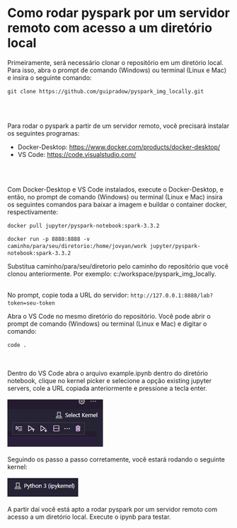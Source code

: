 # Como rodar pyspark por um servidor remoto com acesso a um diretório local

Primeiramente, será necessário clonar o repositório em um diretório local. Para isso, abra o prompt de comando (Windows) ou terminal (Linux e Mac) e insira o seguinte comando:
```
git clone https://github.com/guipradow/pyspark_img_locally.git
```
<br>
</br>

Para rodar o pyspark a partir de um servidor remoto, você precisará instalar os seguintes programas:
- Docker-Desktop: https://www.docker.com/products/docker-desktop/   
- VS Code: https://code.visualstudio.com/
<br>
</br>

Com Docker-Desktop e VS Code instalados, execute o Docker-Desktop, e então, no prompt de comando (Windows) ou terminal (Linux e Mac) insira os seguintes comandos para baixar a imagem e buildar o container docker, respectivamente: 
```
docker pull jupyter/pyspark-notebook:spark-3.3.2
```

```
docker run -p 8888:8888 -v caminho/para/seu/diretorio:/home/jovyan/work jupyter/pyspark-notebook:spark-3.3.2
```
Substitua caminho/para/seu/diretorio pelo caminho do repositório que você clonou anteriormente. Por exemplo: c:/workspace/pyspark_img_locally.
<br>
</br>

No prompt, copie toda a URL do servidor: `http://127.0.0.1:8888/lab?token=seu-token`

Abra o VS Code no mesmo diretório do repositório. Você pode abrir o prompt de comando (Windows) ou terminal (Linux e Mac) e digitar o comando:
```
code .
```
<br>
</br>
Dentro do VS Code abra o arquivo example.ipynb dentro do diretório notebook, clique no kernel picker e selecione a opção existing jupyter servers, cole a URL copiada anteriormente e pressione a tecla enter.
<br>
</br>
<img src="img/img1.png">
<br>
</br>
Seguindo os passo a passo corretamente, você estará rodando o seguinte kernel:
<br>
</br>
<img src="img/img2.png">
<br>
</br>
A partir daí você está apto a rodar pyspark por um servidor remoto com acesso a um diretório local. Execute o ipynb para testar.
